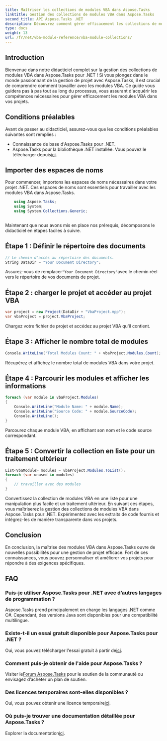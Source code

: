 ```yaml
---
title: Maîtriser les collections de modules VBA dans Aspose.Tasks
linktitle: Gestion des collections de modules VBA dans Aspose.Tasks
second_title: API Aspose.Tasks .NET
description: Découvrez comment gérer efficacement les collections de modules VBA dans Aspose.Tasks pour .NET. Guide étape par étape pour une intégration transparente dans vos projets.
type: docs
weight: 13
url: /fr/net/vba-module-reference/vba-module-collections/
---
```

## Introduction
Bienvenue dans notre didacticiel complet sur la gestion des collections de modules VBA dans Aspose.Tasks pour .NET ! Si vous plongez dans le monde passionnant de la gestion de projet avec Aspose.Tasks, il est crucial de comprendre comment travailler avec les modules VBA. Ce guide vous guidera pas à pas tout au long du processus, vous assurant d'acquérir les compétences nécessaires pour gérer efficacement les modules VBA dans vos projets.
## Conditions préalables
Avant de passer au didacticiel, assurez-vous que les conditions préalables suivantes sont remplies :
- Connaissance de base d'Aspose.Tasks pour .NET.
-  Aspose.Tasks pour la bibliothèque .NET installée. Vous pouvez le télécharger depuis[ici](https://releases.aspose.com/tasks/net/).
## Importer des espaces de noms
Pour commencer, importons les espaces de noms nécessaires dans votre projet .NET. Ces espaces de noms sont essentiels pour travailler avec les modules VBA dans Aspose.Tasks.
```csharp
    using Aspose.Tasks;
    using System;
    using System.Collections.Generic;
    
```
Maintenant que nous avons mis en place nos prérequis, décomposons le didacticiel en étapes faciles à suivre.
## Étape 1 : Définir le répertoire des documents
```csharp
// Le chemin d'accès au répertoire des documents.
String DataDir = "Your Document Directory";
```
 Assurez-vous de remplacer`"Your Document Directory"`avec le chemin réel vers le répertoire de vos documents de projet.
## Étape 2 : charger le projet et accéder au projet VBA
```csharp
var project = new Project(DataDir + "VbaProject.mpp");
var vbaProject = project.VbaProject;
```
Chargez votre fichier de projet et accédez au projet VBA qu'il contient.
## Étape 3 : Afficher le nombre total de modules
```csharp
Console.WriteLine("Total Modules Count: " + vbaProject.Modules.Count);
```
Récupérez et affichez le nombre total de modules VBA dans votre projet.
## Étape 4 : Parcourir les modules et afficher les informations
```csharp
foreach (var module in vbaProject.Modules)
{
    Console.WriteLine("Module Name: " + module.Name);
    Console.WriteLine("Source Code: " + module.SourceCode);
    Console.WriteLine();
}
```
Parcourez chaque module VBA, en affichant son nom et le code source correspondant.
## Étape 5 : Convertir la collection en liste pour un traitement ultérieur
```csharp
List<VbaModule> modules = vbaProject.Modules.ToList();
foreach (var unused in modules)
{
    // travailler avec des modules
}
```
Convertissez la collection de modules VBA en une liste pour une manipulation plus facile et un traitement ultérieur.
En suivant ces étapes, vous maîtriserez la gestion des collections de modules VBA dans Aspose.Tasks pour .NET. Expérimentez avec les extraits de code fournis et intégrez-les de manière transparente dans vos projets.
## Conclusion
En conclusion, la maîtrise des modules VBA dans Aspose.Tasks ouvre de nouvelles possibilités pour une gestion de projet efficace. Fort de ces connaissances, vous pouvez personnaliser et améliorer vos projets pour répondre à des exigences spécifiques.
## FAQ
### Puis-je utiliser Aspose.Tasks pour .NET avec d’autres langages de programmation ?
Aspose.Tasks prend principalement en charge les langages .NET comme C#. Cependant, des versions Java sont disponibles pour une compatibilité multilingue.
### Existe-t-il un essai gratuit disponible pour Aspose.Tasks pour .NET ?
 Oui, vous pouvez télécharger l'essai gratuit à partir de[ici](https://releases.aspose.com/).
### Comment puis-je obtenir de l'aide pour Aspose.Tasks ?
 Visiter le[Forum Aspose.Tasks](https://forum.aspose.com/c/tasks/15) pour le soutien de la communauté ou envisagez d’acheter un plan de soutien.
### Des licences temporaires sont-elles disponibles ?
 Oui, vous pouvez obtenir une licence temporaire[ici](https://purchase.aspose.com/temporary-license/).
### Où puis-je trouver une documentation détaillée pour Aspose.Tasks ?
 Explorer la documentation[ici](https://reference.aspose.com/tasks/net/).